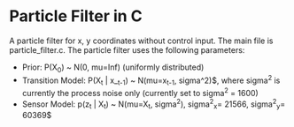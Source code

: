 # Particle Filter in C
A particle filter for x, y coordinates without control input. The main file is particle_filter.c. The particle filter uses the following parameters:


- Prior: P(X<sub>0</sub>) ~ N(0, mu=Inf) (uniformly distributed)
- Transition Model: P(X<sub>t</sub> | x_<sub>t-1</sub>) ~ N(mu=x<sub>t-1</sub>, sigma^2)$, where sigma<sup>2</sup> is currently
  the process noise only (currently set to sigma<sup>2</sup> = 1600)
- Sensor Model: p(z<sub>t</sub> | X<sub>t</sub>) ~ N(mu=X<sub>t</sub>, sigma<sup>2</sup>), sigma<sup>2</sup><sub>x</sub>= 21566, sigma<sup>2</sup><sub>y</sub>= 60369$
